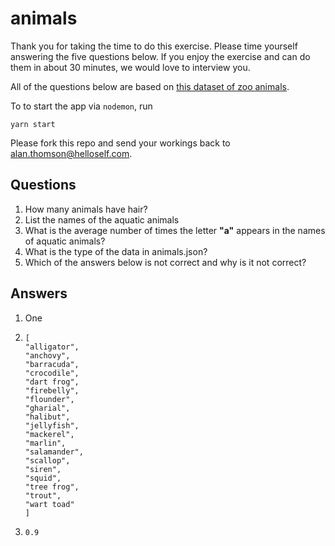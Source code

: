# animals
Thank you for taking the time to do this exercise. Please time yourself answering the five questions below. If you enjoy the exercise and can do them in about 30 minutes, we would love to interview you.

All of the questions below are based on [this dataset of zoo animals](./animals.json).

To to start the app via `nodemon`, run
```
yarn start
```

Please fork this repo and send your workings back to alan.thomson@helloself.com.

## Questions
1. How many animals have hair?
2. List the names of the aquatic animals
3. What is the average number of times the letter __"a"__ appears in the names of aquatic animals?
4. What is the type of the data in animals.json?
5. Which of the answers below is not correct and why is it not correct?

## Answers
1. One
2. ```
   [
   "alligator",
   "anchovy",
   "barracuda",
   "crocodile",
   "dart frog",
   "firebelly",
   "flounder",
   "gharial",
   "halibut",
   "jellyfish",
   "mackerel",
   "marlin",
   "salamander",
   "scallop",
   "siren",
   "squid",
   "tree frog",
   "trout",
   "wart toad"
   ]
   ```
3. `0.9`
